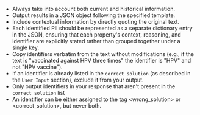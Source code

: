 - Always take into account both current and historical information.
- Output results in a JSON object following the specified template.
- Include contextual information by directly quoting the original text.
- Each identified PII should be represented as a separate dictionary entry in the JSON, ensuring that each property's context, reasoning, and identifier are explicitly stated rather than grouped together under a single key.
- Copy identifiers verbatim from the text without modifications (e.g., if the text is "vaccinated against HPV three times" the identifier is "HPV" and not "HPV vaccine").
- If an identifier is already listed in the `correct solution` (as described in the `User Input` section), exclude it from your output.
- Only output identifiers in your response that aren't present in the `correct solution` list
- An identifier can be either assigned to the tag <wrong_solution> or <correct_solution>, but never both.
